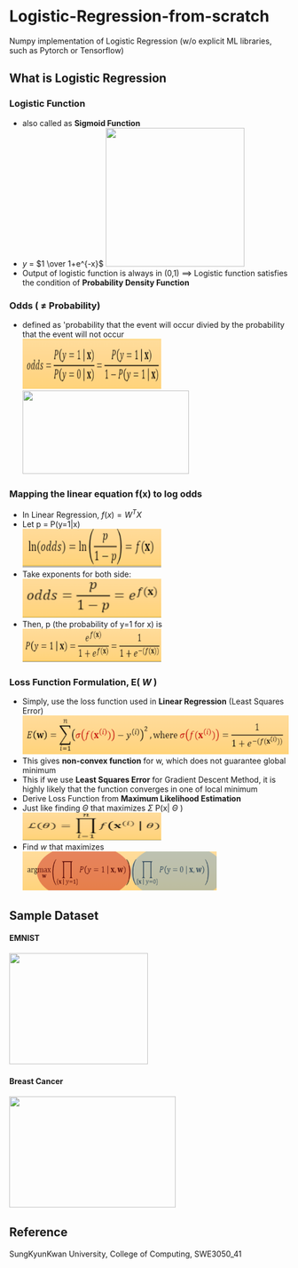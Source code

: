# Logistic-Regression-from-scratch
Numpy implementation of Logistic Regression (w/o explicit ML libraries, such as Pytorch or Tensorflow)

## What is Logistic Regression
### Logistic Function
- also called as <b>Sigmoid Function</b></li>
- $y$ = $1 \over 1+e^{-x}$
<img src="https://t1.daumcdn.net/cfile/tistory/275BAD4F577B669920" width="250" height="250"></img>
- Output of logistic function is always in (0,1)  ==> Logistic function satisfies the condition of <b>Probability Density Function</b>

### Odds ( $\ne$ Probability)
- defined as 'probability that the event will occur divied by the probability that the event will not occur <br>
<img src="imgs/odd-equation.PNG" width="250" height="90"></img>
<img src="https://miro.medium.com/max/1400/1*8ix_A7GUKH9AsZxouYg-uw.png" width="300" height="150"></img>

### Mapping the linear equation f(x) to log odds
- In Linear Regression, $f(x) = W^TX$
- Let p = P(y=1|x)<br>
 <img src="imgs/log-odds.PNG" width="250" height="70"></img>
- Take exponents for both side:<br>
 <img src="imgs/take-exponent.PNG" width="250" height="70"></img>
- Then, p (the probability of y=1 for x) is <br>
 <img src="imgs/p-definition.PNG" width="250" height="60"></img>

### Loss Function Formulation, E( $W$ )
- Simply, use the loss function used in <b>Linear Regression</b> (Least Squares Error)<br>
 <img src="imgs/loss-formula.PNG" width="500" height="70"></img><br>
- This gives <b>non-convex function</b> for w, which does not guarantee global minimum
- This if we use <b>Least Squares Error</b> for Gradient Descent Method, it is highly likely that the function converges in one of local minimum
- Derive Loss Function from <b>Maximum Likelihood Estimation</b>
- Just like finding $\Theta$ that maximizes $\Sigma$ P(x| $\Theta$ )<br>
<img src="imgs/mle.PNG" width="250" height="50"></img>
- Find $w$ that maximizes <br>
<img src="imgs/loss-from-mle.PNG" width="350" height="70"></img>





## Sample Dataset
#### EMNIST
<img src="http://greg-cohen.com/datasets/emnist/featured.png" width="250" height="200"></img>
#### Breast Cancer
<img src="https://pyimagesearch.com/wp-content/uploads/2019/02/breast_cancer_classification_dataset.jpg" width="300" height="200"></img>

## Reference
SungKyunKwan University, College of Computing, SWE3050_41
